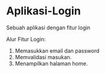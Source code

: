 # Aplikasi-Login
Sebuah aplikasi dengan fitur login

Alur Fitur Login:

1.  Memasukkan email dan password
2.  Memvalidasi masukan.
3.  Menampilkan halaman home.
